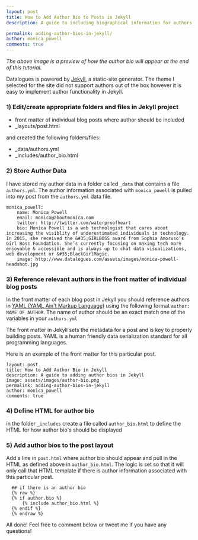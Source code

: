 ```yaml
---
layout: post
title: How to Add Author Bio to Posts in Jekyll
description: A guide to including biographical information for authors in Jekyll blog posts

permalink: adding-author-bios-in-jekyll/
author: monica_powell
comments: true
---
```

*The above image is a preview of how the author bio will appear at the end of this tutorial.*

Datalogues is powered by [Jekyll](https://jekyllrb.com/), a static-site generator. The theme I selected for the site did not support authors out of the box however it is easy to implement author functionality in Jekyll.

### 1) Edit/create appropriate folders and files in Jekyll project

- front matter of individual blog posts where author should be included
- \_layouts/post.html


and created the following folders/files:
- \_data/authors.yml
- \_includes/author_bio.html



### 2) Store Author Data
I have stored my author data in a folder called `_data` that contains a file `authors.yml`. The author information associated with `monica_powell` is pulled into my post from the `authors.yml` data file.

```
monica_powell:
    name: Monica Powell
    email: monica@aboutmonica.com
    twitter: http://twitter.com/waterproofheart
    bio: Monica Powell is a web technologist that cares about increasing the visiblity of underestimated individuals in technology. In 2015, she received the &#35;GIRLBOSS award from Sophia Amoruso’s Girl Boss Foundation. She’s currently focusing on making tech more enjoyable & accessible and is always up to chat data visualizations, web development or &#35;BlackGirlMagic.
    image: http://www.datalogues.com/assets/images/monica-powell-headshot.jpg
```

### 3) Reference relevant authors in the front matter of individual blog posts
In the front matter of each blog post in Jekyll you should reference authors in [YAML (YAML Ain't Markup Language)](http://www.yaml.org/start.html) using the following format `author: NAME OF AUTHOR`. The name of author should be an exact match one of the variables in your `authors.yml`

The front matter in Jekyll sets the metadata for a post and is key to properly building posts. YAML is a human friendly data serialization standard for all programming languages.

Here is an example of the front matter for this particular post.
```
layout: post
title: How to Add Author Bio in Jekyll
description: A guide to adding author bios in Jekyll
image: assets/images/author-bio.png
permalink: adding-author-bios-in-jekyll
author: monica_powell
comments: true
```

### 4) Define HTML for author bio

in the folder `_includes` create a file called `author_bio.html` to define the HTML for how author bio's should be displayed




### 5) Add author bios to the post layout

Add a line in `post.html` where author bio should appear and pull in the HTML as defined above in `author_bio.html`. The logic is set so that it will only call that HTML template if there is author information associated with this particular post.

```
  ## if there is an author bio
  {% raw %}
  {% if author.bio %}
      {% include author_bio.html %}
  {% endif %}
  {% endraw %}
```

All done! Feel free to comment below or tweet me if you have any questions!
